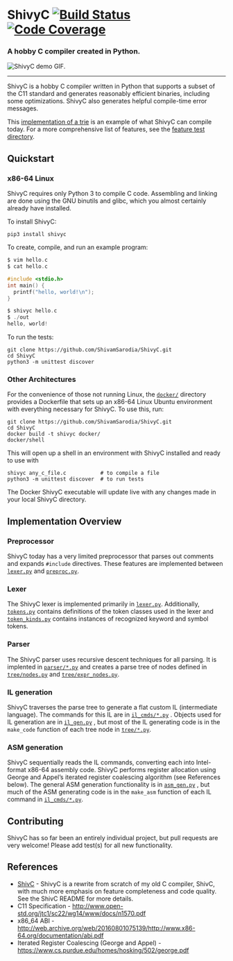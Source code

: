 # ShivyC [![Build Status](https://travis-ci.org/ShivamSarodia/ShivyC.svg?branch=master)](https://travis-ci.org/ShivamSarodia/ShivyC) [![Code Coverage](https://codecov.io/gh/ShivamSarodia/ShivyC/branch/master/graph/badge.svg)](https://codecov.io/gh/ShivamSarodia/ShivyC)

### A hobby C compiler created in Python.

![ShivyC demo GIF.](https://raw.githubusercontent.com/ShivamSarodia/ShivyC/master/demo.gif)

---

ShivyC is a hobby C compiler written in Python that supports a subset of the C11 standard and generates reasonably efficient binaries, including some optimizations. ShivyC also generates helpful compile-time error messages.

This [implementation of a trie](tests/general_tests/trie/trie.c) is an example of what ShivyC can compile today. For a more comprehensive list of features, see the [feature test directory](tests/feature_tests).

## Quickstart

### x86-64 Linux
ShivyC requires only Python 3 to compile C code. Assembling and linking are done using the GNU binutils and glibc, which you almost certainly already have installed.

To install ShivyC:
```
pip3 install shivyc
```
To create, compile, and run an example program:
```c
$ vim hello.c
$ cat hello.c

#include <stdio.h>
int main() {
  printf("hello, world!\n");
}

$ shivyc hello.c
$ ./out
hello, world!
```
To run the tests:
```
git clone https://github.com/ShivamSarodia/ShivyC.git
cd ShivyC
python3 -m unittest discover
```

### Other Architectures
For the convenience of those not running Linux, the [`docker/`](docker/) directory provides a Dockerfile that sets up an x86-64 Linux Ubuntu environment with everything necessary for ShivyC. To use this, run:
```
git clone https://github.com/ShivamSarodia/ShivyC.git
cd ShivyC
docker build -t shivyc docker/
docker/shell
```
This will open up a shell in an environment with ShivyC installed and ready to use with
```
shivyc any_c_file.c           # to compile a file
python3 -m unittest discover  # to run tests
```
The Docker ShivyC executable will update live with any changes made in your local ShivyC directory.

## Implementation Overview
### Preprocessor
ShivyC today has a very limited preprocessor that parses out comments and expands `#include` directives. These features are implemented between [`lexer.py`](shivyc/lexer.py) and [`preproc.py`](shivyc/lexer.py).

### Lexer
The ShivyC lexer is implemented primarily in [`lexer.py`](shivyc/lexer.py). Additionally, [`tokens.py`](shivyc/tokens.py) contains definitions of the token classes used in the lexer and [`token_kinds.py`](shivyc/token_kinds.py) contains instances of recognized keyword and symbol tokens.

### Parser
The ShivyC parser uses recursive descent techniques for all parsing. It is implented in [`parser/*.py`](shivyc/parser/) and creates a parse tree of nodes defined in [`tree/nodes.py`](shivyc/tree/nodes.py) and [`tree/expr_nodes.py`](shivyc/tree/expr_nodes.py).

### IL generation
ShivyC traverses the parse tree to generate a flat custom IL (intermediate language). The commands for this IL are in [`il_cmds/*.py`](shivyc/il_cmds/) . Objects used for IL generation are in [`il_gen.py`](shivyc/il_gen.py) , but most of the IL generating code is in the `make_code` function of each tree node in [`tree/*.py`](shivyc/tree/).

### ASM generation
ShivyC sequentially reads the IL commands, converting each into Intel-format x86-64 assembly code. ShivyC performs register allocation using George and Appel’s iterated register coalescing algorithm (see References below). The general ASM generation functionality is in [`asm_gen.py`](shivyc/asm_gen.py) , but much of the ASM generating code is in the `make_asm` function of each IL command in [`il_cmds/*.py`](shivyc/il_cmds/).

## Contributing
ShivyC has so far been an entirely individual project, but pull requests are very welcome! Please add test(s) for all new functionality.

## References
- [ShivC](https://github.com/ShivamSarodia/ShivC) - ShivyC is a rewrite from scratch of my old C compiler, ShivC, with much more emphasis on feature completeness and code quality. See the ShivC README for more details.
- C11 Specification - http://www.open-std.org/jtc1/sc22/wg14/www/docs/n1570.pdf
- x86_64 ABI - http://web.archive.org/web/20160801075139/http://www.x86-64.org/documentation/abi.pdf
- Iterated Register Coalescing (George and Appel) - https://www.cs.purdue.edu/homes/hosking/502/george.pdf

